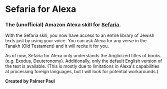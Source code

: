 # Sefaria for Alexa
### The (unofficial) Amazon Alexa skill for [Sefaria](http://www.sefaria.org/?home).

With the Sefaria skill, you now have access to an entire library of Jewish texts just by using your voice. You can ask Alexa for any verse in the Tanakh (Old Testament) and it will recite it for you.

As of now, Sefaria for Alexa only understands the Anglicized titles of books (e.g. Exodus, Deuteronomy). Additionally, only the default English version of the text is available. (This is mostly due to limitations in Alexa's capabilities at processing foreign languages, but I will look for potential workarounds.)

**Created by Palmer Paul**

